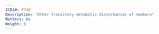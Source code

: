 ```yaml
---
ICD10: P748
Description: "Other transitory metabolic disturbances of newborn"
Matters: No
Weight: 0
---
```


